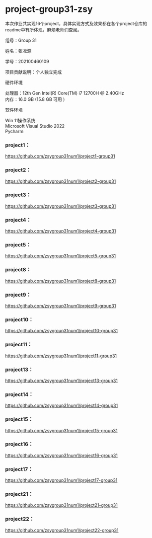 # project-group31-zsy
本次作业共实现16个project，具体实现方式及效果都在各个project仓库的readme中有所体现，麻烦老师们查阅。

组号：Group 31  

姓名：张凇源  

学号：202100460109  

项目贡献说明：个人独立完成  

硬件环境  

处理器：12th Gen Intel(R) Core(TM) i7 12700H @ 2.40GHz  
内存：16.0 GB (15.8 GB 可用 )  

软件环境  

Win 11操作系统  
Microsoft Visual Studio 2022  
Pycharm  

### project1：  
https://github.com/zsygroup31num1/project1-group31
### project2：  
https://github.com/zsygroup31num1/project2-group31
### project3：  
https://github.com/zsygroup31num1/project3-group31
### project4：  
https://github.com/zsygroup31num1/project4-group31
### project5：  
https://github.com/zsygroup31num1/project5-group31
### project8：  
https://github.com/zsygroup31num1/project8-group31
### project9：  
https://github.com/zsygroup31num1/project9-group31
### project10：  
https://github.com/zsygroup31num1/project10-group31
### project11：  
https://github.com/zsygroup31num1/project11-group31
### project13：  
https://github.com/zsygroup31num1/project13-group31
### project14：  
https://github.com/zsygroup31num1/project14-group31
### project15：  
https://github.com/zsygroup31num1/project15-group31
### project16：  
https://github.com/zsygroup31num1/project16-group31
### project17：  
https://github.com/zsygroup31num1/project17-group31
### project21：  
https://github.com/zsygroup31num1/project21-group31
### project22：  
https://github.com/zsygroup31num1/project22-group31
